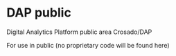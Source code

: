 # DAP public 
Digital Analytics Platform public area
Crosado/DAP

For use in public (no proprietary code will be found here)




